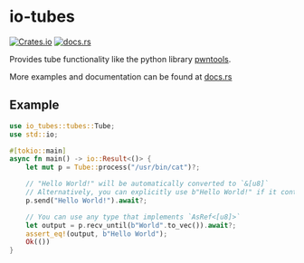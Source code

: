 # io-tubes

[![Crates.io](https://img.shields.io/crates/v/io-tubes)](https://crates.io/crates/io-tubes)
[![docs.rs](https://img.shields.io/docsrs/io-tubes)](https://docs.rs/io-tubes)

Provides tube functionality like the python library [pwntools](https://github.com/Gallopsled/pwntools).

More examples and documentation can be found at [docs.rs](https://docs.rs/io-tubes)

## Example
```rust
use io_tubes::tubes::Tube;
use std::io;

#[tokio::main]
async fn main() -> io::Result<()> {
    let mut p = Tube::process("/usr/bin/cat")?;

    // "Hello World!" will be automatically converted to `&[u8]`
    // Alternatively, you can explicitly use b"Hello World!" if it contains invalid UTF-8.
    p.send("Hello World!").await?;

    // You can use any type that implements `AsRef<[u8]>`
    let output = p.recv_until(b"World".to_vec()).await?;
    assert_eq!(output, b"Hello World");
    Ok(())
}
```
